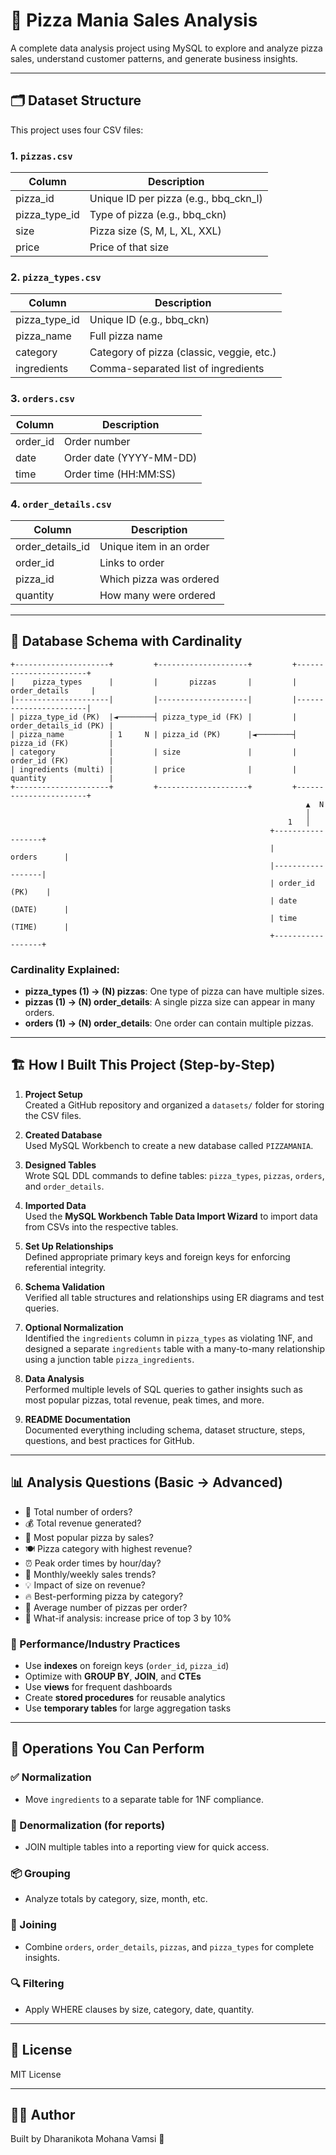 # 🍕 Pizza Mania Sales Analysis

A complete data analysis project using MySQL to explore and analyze pizza sales, understand customer patterns, and generate business insights.

---

## 🗂️ Dataset Structure
This project uses four CSV files:

### 1. `pizzas.csv`
| Column         | Description                                |
|----------------|--------------------------------------------|
| pizza_id       | Unique ID per pizza (e.g., bbq_ckn_l)      |
| pizza_type_id  | Type of pizza (e.g., bbq_ckn)              |
| size           | Pizza size (S, M, L, XL, XXL)              |
| price          | Price of that size                         |

### 2. `pizza_types.csv`
| Column         | Description                                |
|----------------|--------------------------------------------|
| pizza_type_id  | Unique ID (e.g., bbq_ckn)                  |
| pizza_name     | Full pizza name                            |
| category       | Category of pizza (classic, veggie, etc.)  |
| ingredients    | Comma-separated list of ingredients        |

### 3. `orders.csv`
| Column         | Description                                |
|----------------|--------------------------------------------|
| order_id       | Order number                               |
| date           | Order date (YYYY-MM-DD)                    |
| time           | Order time (HH:MM:SS)                      |

### 4. `order_details.csv`
| Column             | Description                            |
|--------------------|----------------------------------------|
| order_details_id    | Unique item in an order               |
| order_id            | Links to order                        |
| pizza_id            | Which pizza was ordered               |
| quantity            | How many were ordered                 |

---

## 📄 Database Schema with Cardinality

```
+---------------------+         +--------------------+         +-----------------------+
|    pizza_types      |         |       pizzas       |         |     order_details     |
|---------------------|         |--------------------|         |-----------------------|
| pizza_type_id (PK)  |◄────────┤ pizza_type_id (FK) |         | order_details_id (PK) |
| pizza_name          | 1     N | pizza_id (PK)      |◄────────┤ pizza_id (FK)         |
| category            |         | size               |         | order_id (FK)         |
| ingredients (multi) |         | price              |         | quantity              |
+---------------------+         +--------------------+         +-----------------------+
                                                                  ▲  N
                                                                  │
                                                              1   │
                                                          +------------------+
                                                          |      orders      |
                                                          |------------------|
                                                          | order_id (PK)    |
                                                          | date (DATE)      |
                                                          | time (TIME)      |
                                                          +------------------+
```

### Cardinality Explained:
- **pizza_types (1) → (N) pizzas**: One type of pizza can have multiple sizes.
- **pizzas (1) → (N) order_details**: A single pizza size can appear in many orders.
- **orders (1) → (N) order_details**: One order can contain multiple pizzas.

---

## 🏗️ How I Built This Project (Step-by-Step)

1. **Project Setup**  
   Created a GitHub repository and organized a `datasets/` folder for storing the CSV files.

2. **Created Database**  
   Used MySQL Workbench to create a new database called `PIZZAMANIA`.

3. **Designed Tables**  
   Wrote SQL DDL commands to define tables: `pizza_types`, `pizzas`, `orders`, and `order_details`.

4. **Imported Data**  
   Used the **MySQL Workbench Table Data Import Wizard** to import data from CSVs into the respective tables.

5. **Set Up Relationships**  
   Defined appropriate primary keys and foreign keys for enforcing referential integrity.

6. **Schema Validation**  
   Verified all table structures and relationships using ER diagrams and test queries.

7. **Optional Normalization**  
   Identified the `ingredients` column in `pizza_types` as violating 1NF, and designed a separate `ingredients` table with a many-to-many relationship using a junction table `pizza_ingredients`.

8. **Data Analysis**  
   Performed multiple levels of SQL queries to gather insights such as most popular pizzas, total revenue, peak times, and more.

9. **README Documentation**  
   Documented everything including schema, dataset structure, steps, questions, and best practices for GitHub.

---

## 📊 Analysis Questions (Basic → Advanced)

- 📌 Total number of orders?
- 💰 Total revenue generated?
- 🥇 Most popular pizza by sales?
- 🍽️ Pizza category with highest revenue?
- ⏰ Peak order times by hour/day?
- 📆 Monthly/weekly sales trends?
- 💡 Impact of size on revenue?
- 🔥 Best-performing pizza by category?
- 👥 Average number of pizzas per order?
- 🧠 What-if analysis: increase price of top 3 by 10%

### 🧠 Performance/Industry Practices
- Use **indexes** on foreign keys (`order_id`, `pizza_id`)
- Optimize with **GROUP BY**, **JOIN**, and **CTEs**
- Use **views** for frequent dashboards
- Create **stored procedures** for reusable analytics
- Use **temporary tables** for large aggregation tasks

---

## 🧮 Operations You Can Perform

### ✅ Normalization
- Move `ingredients` to a separate table for 1NF compliance.

### 🔄 Denormalization (for reports)
- JOIN multiple tables into a reporting view for quick access.

### 📦 Grouping
- Analyze totals by category, size, month, etc.

### 🔗 Joining
- Combine `orders`, `order_details`, `pizzas`, and `pizza_types` for complete insights.

### 🔍 Filtering
- Apply WHERE clauses by size, category, date, quantity.

---

## 🧾 License
MIT License

---

## 🧑‍💻 Author
Built by Dharanikota Mohana Vamsi 🚀

